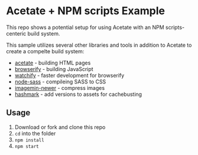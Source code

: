# Acetate + NPM scripts Example

This repo shows a potential setup for using Acetate with an NPM scripts-centeric build system.

This sample utilizes several other libraries and tools in addition to Acetate to create a compelte build system:

* [acetate](http://acetate.io) - building HTML pages
* [browserify](http://browserify.org/) - building JavaScript
* [watchify](https://npmjs.com/package/watchify) - faster development for browserify
* [node-sass](https://www.npmjs.com/package/node-sass) - compileing SASS to CSS
* [imagemin-newer](https://www.npmjs.com/package/imagemin-newer) - compress images
* [hashmark](https://github.com/keithamus/hashmark) - add versions to assets for cachebusting

## Usage

1. Download or fork and clone this repo
2. `cd` into the folder
3. `npm install`
4. `npm start`
